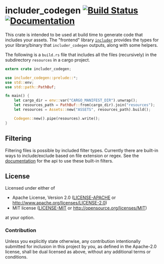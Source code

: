 # includer_codegen [![Build Status](https://travis-ci.org/chippers/includer.svg?branch=master)](https://travis-ci.org/chippers/includer) [![Documentation](https://docs.rs/includer_codegen/badge.svg)](https://docs.rs/includer_codegen)

This crate is intended to be used at build time to generate code that includes
your assets.  The "frontend" library [`includer`] provides the types for your
library/binary that `includer_codegen` outputs, along with some helpers.

[`includer`]: https://crates.io/crates/includer

The following is a `build.rs` file that includes all the files (recursively) in
the subdirectory `resources` in a cargo project.

```rust
extern crate includer_codegen;

use includer_codegen::prelude::*;
use std::env;
use std::path::PathBuf;

fn main() {
    let cargo_dir = env::var("CARGO_MANIFEST_DIR").unwrap();
    let resources_path = PathBuf::from(cargo_dir).join("resources");
    let resources = Assets::new("ASSETS", resources_path).build();

    Codegen::new().pipe(resources).write();
}

```

## Filtering

Filtering files is possible by included filter types.  Currently there are
built-in ways to include/exclude based on file extension or regex.  See the
[documentation](https://docs.rs/includer_codegen) for the api to use these
built-in filters.


## License

Licensed under either of

 * Apache License, Version 2.0 ([LICENSE-APACHE](../LICENSE-APACHE) or http://www.apache.org/licenses/LICENSE-2.0)
 * MIT license ([LICENSE-MIT](../LICENSE-MIT) or http://opensource.org/licenses/MIT)

at your option.

### Contribution

Unless you explicitly state otherwise, any contribution intentionally submitted
for inclusion in this project by you, as defined in the Apache-2.0 license,
shall be dual licensed as above, without any additional terms or conditions.
